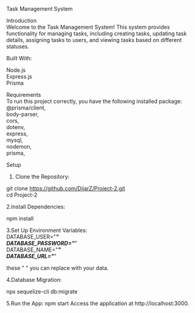 Task Management System

Introduction  
  Welcome to the Task Management System! This system provides functionality for managing tasks, including creating tasks, updating task details, assigning tasks to users, and viewing tasks based on different statuses.


Built With:

Node.js  
Express.js  
Prisma  

Requirements  
  To run this project correctly, you have the following installed package:  
  @prisma/client,  
  body-parser,    
  cors,  
  dotenv,  
  express,  
  mysql,  
  nodemon,  
  prisma,  

Setup  
 1. Clone the Repository:


git clone https://github.com/DijarZ/Project-2.git  
cd Project-2  

2.Install Dependencies:  

npm install



3.Set Up Environment Variables:    
DATABASE_USER="***"  
DATABASE_PASSWORD="***"  
DATABASE_NAME="***"  
DATABASE_URL="***"    

  these " " you can replace with your data.


4.Database Migration:  

  npx sequelize-cli db:migrate  


  5.Run the App:
  npm start
  Access the application at http://localhost:3000.



